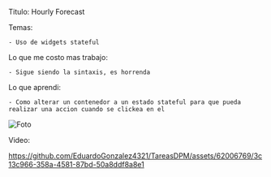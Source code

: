 Titulo: Hourly Forecast

Temas:

	- Uso de widgets stateful

Lo que me costo mas trabajo:

	- Sigue siendo la sintaxis, es horrenda

Lo que aprendi:

	- Como alterar un contenedor a un estado stateful para que pueda realizar una accion cuando se clickea en el

![Foto](https://github.com/EduardoGonzalez4321/TareasDPM/assets/62006769/b2ae7f2f-a25b-4b22-8f02-6cd29cb43eaa)

Video:


https://github.com/EduardoGonzalez4321/TareasDPM/assets/62006769/3c13c966-358a-4581-87bd-50a8ddf8a8e1

